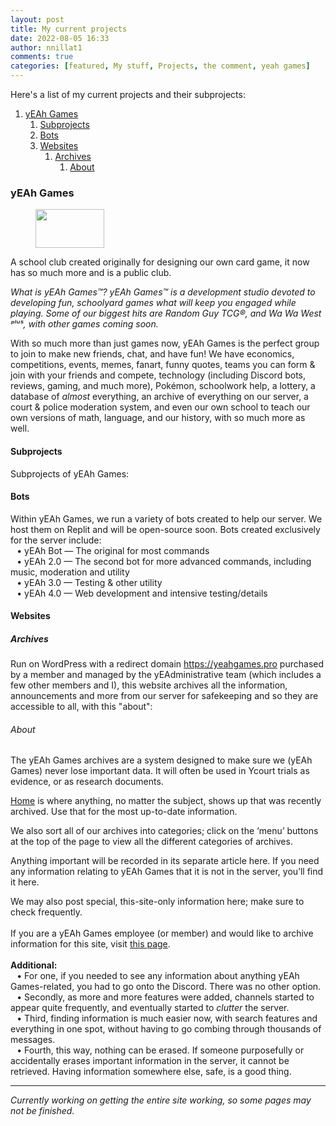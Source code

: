 ```yaml
---
layout: post
title: My current projects
date: 2022-08-05 16:33
author: nnillat1
comments: true
categories: [featured, My stuff, Projects, the comment, yeah games]
---
```

<!-- wp:paragraph -->
<p>Here's a list of my current projects and their subprojects:<br></p>
<!-- /wp:paragraph -->

<!-- wp:table-of-contents {"headings":[{"content":"yEAh Games","level":3,"link":"https://nnillathub.wordpress.com/2022/08/05/my-current-projects/#yeah-games"},{"content":"Subprojects","level":4,"link":"https://nnillathub.wordpress.com/2022/08/05/my-current-projects/#subprojects"},{"content":"Bots","level":4,"link":"https://nnillathub.wordpress.com/2022/08/05/my-current-projects/#bots"},{"content":"Websites","level":4,"link":"https://nnillathub.wordpress.com/2022/08/05/my-current-projects/#websites"},{"content":"Archives","level":5,"link":"https://nnillathub.wordpress.com/2022/08/05/my-current-projects/#archives"},{"content":"About","level":6,"link":"https://nnillathub.wordpress.com/2022/08/05/my-current-projects/#about"}]} -->
<ol><li><a class="wp-block-table-of-contents__entry" href="https://nnillathub.wordpress.com/2022/08/05/my-current-projects/#yeah-games">yEAh Games</a><ol><li><a class="wp-block-table-of-contents__entry" href="https://nnillathub.wordpress.com/2022/08/05/my-current-projects/#subprojects">Subprojects</a></li><li><a class="wp-block-table-of-contents__entry" href="https://nnillathub.wordpress.com/2022/08/05/my-current-projects/#bots">Bots</a></li><li><a class="wp-block-table-of-contents__entry" href="https://nnillathub.wordpress.com/2022/08/05/my-current-projects/#websites">Websites</a><ol><li><a class="wp-block-table-of-contents__entry" href="https://nnillathub.wordpress.com/2022/08/05/my-current-projects/#archives">Archives</a><ol><li><a class="wp-block-table-of-contents__entry" href="https://nnillathub.wordpress.com/2022/08/05/my-current-projects/#about">About</a></li></ol></li></ol></li></ol></li></ol>
<!-- /wp:table-of-contents -->

<!-- wp:heading {"level":3} -->
<h3 id="yeah-games">yEAh Games</h3>
<!-- /wp:heading -->

<!-- wp:image {"id":40,"width":110,"height":62,"sizeSlug":"large","linkDestination":"none"} -->
<figure class="wp-block-image size-large is-resized"><img src="https://nnillathub.files.wordpress.com/2022/08/yeahgames.png?w=767" alt="" class="wp-image-40" width="110" height="62" /></figure>
<!-- /wp:image -->

<!-- wp:paragraph -->
<p>A school club created originally for designing our own card game, it now has so much more and is a public club.</p>
<!-- /wp:paragraph -->

<!-- wp:paragraph -->
<p><em>What is yEAh Games™? yEAh Games™ is a development studio devoted to developing fun, schoolyard games what will keep you engaged while playing. Some of our biggest hits are Random Guy TCG®, and Wa Wa West ᵖˡᵘˢ, with other games coming soon.</em></p>
<!-- /wp:paragraph -->

<!-- wp:paragraph -->
<p>With so much more than just games now, yEAh Games is the perfect group to join to make new friends, chat, and have fun! We have economics, competitions, events, memes, fanart, funny quotes, teams you can form &amp; join with your friends and compete, technology (including Discord bots, reviews, gaming, and much more), Pokémon, schoolwork help, a lottery, a database of <em>almost</em> everything, an archive of everything on our server, a court &amp; police moderation system, and even our own school to teach our own versions of math, language, and our history, with so much more as well.</p>
<!-- /wp:paragraph -->

<!-- wp:heading {"level":4} -->
<h4 id="subprojects">Subprojects</h4>
<!-- /wp:heading -->

<!-- wp:paragraph -->
<p>Subprojects of yEAh Games:</p>
<!-- /wp:paragraph -->

<!-- wp:heading {"level":4} -->
<h4 id="bots">Bots</h4>
<!-- /wp:heading -->

<!-- wp:paragraph -->
<p>Within yEAh Games, we run a variety of bots created to help our server. We host them on Replit and will be open-source soon. Bots created exclusively for the server include:<br>⠀• yEAh Bot — The original for most commands <br>⠀• yEAh 2.0 — The second bot for more advanced commands, including music, moderation and utility<br>⠀• yEAh 3.0 — Testing &amp; other utility<br>⠀• yEAh 4.0 — Web development and intensive testing/details</p>
<!-- /wp:paragraph -->

<!-- wp:heading {"level":4} -->
<h4 id="websites">Websites</h4>
<!-- /wp:heading -->

<!-- wp:heading {"level":5} -->
<h5 id="archives">Archives</h5>
<!-- /wp:heading -->

<!-- wp:paragraph -->
<p>Run on WordPress with a redirect domain <a href="https://yeahgames.pro">https://yeahgames.pro</a> purchased by a member and managed by the yEAdministrative team (which includes a few other members and I), this website archives all the information, announcements and more from our server for safekeeping and so they are accessible to all, with this "about":</p>
<!-- /wp:paragraph -->

<!-- wp:heading {"level":6} -->
<h6 id="about">About</h6>
<!-- /wp:heading -->

<!-- wp:paragraph -->
<p>The yEAh Games archives are a system designed to make sure we (yEAh Games) never lose important data. It will often be used in Ycourt trials as evidence, or as research documents.</p>
<!-- /wp:paragraph -->

<!-- wp:paragraph -->
<p><a href="https://yeaharchives.wordpress.com/">Home</a>&nbsp;is where anything, no matter the subject, shows up that was recently archived. Use that for the most up-to-date information.</p>
<!-- /wp:paragraph -->

<!-- wp:paragraph -->
<p>We also sort all of our archives into categories; click on the ‘menu’ buttons at the top of the page to view all the different categories of archives.</p>
<!-- /wp:paragraph -->

<!-- wp:paragraph -->
<p>Anything important will be recorded in its separate article here. If you need any information relating to yEAh Games that it is not in the server, you’ll find it here.</p>
<!-- /wp:paragraph -->

<!-- wp:paragraph -->
<p>We may also post special, this-site-only information here; make sure to check frequently.<br><br>If you are a yEAh Games employee (or member) and would like to archive information for this site, visit <a href="https://yeaharchives.wordpress.com/start-archiving/">this page</a>.<br><br><strong>Additional:</strong><br>⠀• For one, if you needed to see any information about anything yEAh Games-related, you had to go onto the Discord. There was no other option. <br>⠀• Secondly, as more and more features were added, channels started to appear quite frequently, and eventually started to <em>clutter</em> the server. <br>⠀• Third, finding information is much easier now, with search features and everything in one spot, without having to go combing through thousands of messages. <br>⠀• Fourth, this way, nothing can be erased. If someone purposefully or accidentally erases important information in the server, it cannot be retrieved. Having information somewhere else, safe, is a good thing.</p>
<!-- /wp:paragraph -->

<!-- wp:separator -->
<hr class="wp-block-separator has-alpha-channel-opacity" />
<!-- /wp:separator -->

<!-- wp:paragraph -->
<p><em>Currently working on getting the entire site working, so some pages may not be finished.</em></p>
<!-- /wp:paragraph -->
